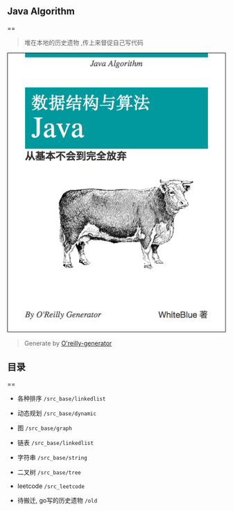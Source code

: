 ## Java Algorithm
==
> 堆在本地的历史遗物 ,传上来督促自己写代码


![logo](logo.png)


> Generate by [O'reilly-generator](https://github.com/jinwyp/oreilly-generator)

## 目录
==

* 各种排序 ```/src_base/linkedlist```
* 动态规划 ```/src_base/dynamic```
* 图 ```/src_base/graph```
* 链表 ```/src_base/linkedlist```
* 字符串 ```/src_base/string```
* 二叉树 ```/src_base/tree```

* leetcode ```/src_leetcode```

* 待搬迁, go写的历史遗物 ```/old```
